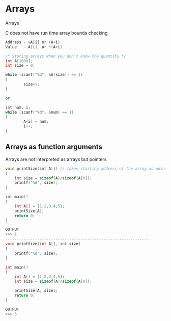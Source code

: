 # Arrays

Arrays

C does not have run time array bounds checking 

```c
Address - &A[i] or (A+i)
Value   - A[i]  or *(A+i)
```

```c
/* Storing arrays when you don't know the quantity */
int A[1000];
int size = 0;

while (scanf("%d", &A[size]) == 1)
{
		size++;
}

or

int num, i;
while (scanf("%d", &num) == 1)
{
		A{i] = num;
		i++;
}
```

## Arrays as function arguments

Arrays are not interpreted as arrays but pointers

```c
void printSize(int A[]) // takes starting address of the array as pointer (int* A)
{
    int size = sizeof(A)/sizeof(A[0]);
    printf("%d", size);
}

int main() 
{
    int A[] = {1,2,3,4,5};
    printSize(A);
    return 0;
}

OUTPUT
>>> 1
---------------------------------------------------------------
void printSize(int A[], int size)
{
    printf("%d", size);
}

int main() 
{
    int A[] = {1,2,3,4,5};
    int size = sizeof(A)/sizeof(A[0]);

    printSize(A, size);
    return 0;
}

OUTPUT
>>> 5
```